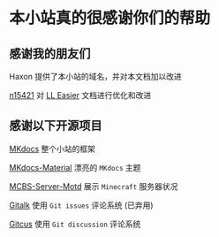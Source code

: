 # 本小站真的很感谢你们的帮助

## 感谢我的朋友们

Haxon 提供了本小站的域名，并对本文档加以改进

[n15421](https://github.com/xzfg-n15421) 对 [LL Easier](tech-docs/tools/ll_easier.md) 文档进行优化和改进

## 感谢以下开源项目

[MKdocs](https://github.com/mkdocs/mkdocs) 整个小站的框架

[MKdocs-Material](https://github.com/squidfunk/mkdocs-material) 漂亮的 `MKdocs` 主题

[MCBS-Server-Motd](https://github.com/BlackBEDevelopment/MCBE-Server-Motd) 展示 `Minecraft` 服务器状况

[Gitalk](https://github.com/gitalk/gitalk) 使用 `Git issues` 评论系统 (已弃用)

[Gitcus](https://github.com/apps/giscus) 使用 `Git discussion` 评论系统
